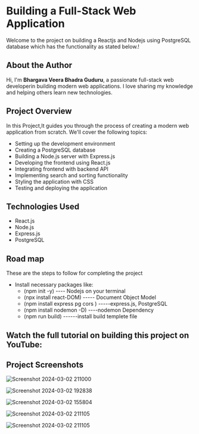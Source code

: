 <h1>Building a Full-Stack Web Application</h1>
 <p>Welcome to the project on building a Reactjs and Nodejs using PostgreSQL database which has the functionality as stated below.!</p> 
  <h2>About the Author</h2>
   <p>Hi, I'm <b> Bhargava Veera Bhadra Guduru</b>, a passionate full-stack web developerin building modern web applications. I love sharing my knowledge and helping others learn new technologies.</p>
  <h2>Project Overview</h2>
  <p>In this Project,It guides you through the process of creating a modern web application from scratch. We'll cover the following topics:</p>
    <ul>
      <li>Setting up the development environment</li>
      <li>Creating a PostgreSQL database</li>
      <li>Building a Node.js server with Express.js</li>
      <li>Developing the frontend using React.js</li>
      <li>Integrating frontend with backend API</li>
      <li>Implementing search and sorting functionality</li>
      <li>Styling the application with CSS</li>
      <li>Testing and deploying the application</li>
    </ul>
  <h2>Technologies Used</h2>
    <ul>
      <li>React.js</li>
      <li>Node.js</li>
      <li>Express.js</li>
      <li>PostgreSQL</li>
      <!-- Add other technologies used -->
    </ul>
    <h2>Road map</h2>
    <p> These are the steps to follow for completing the project</p>
    <ul>
     <li>Install necessary packages like: 
        <ul>
         <li>(npm init -y) ---- Nodejs on your terminal</li>
         <li> (npx install react-DOM) ----- Document Object Model </li>
         <li> (npm install express pg cors ) -----express.js, PostgreSQL </li>
         <li> (npm install nodemon -D) ----nodemon Dependency </li>
         <li> (npm run build) ------install build templete file
        </ul>
     </li>
    </ul>
    <h2>Watch the full tutorial on building this project on YouTube:</h2>
    <h2>Project Screenshots</h2>

![Screenshot 2024-03-02 211000](https://github.com/Bhargava-design/Task/assets/84629488/7f8fef91-52be-4385-a4e1-2f6efe7770b3)

![Screenshot 2024-03-02 192838](https://github.com/Bhargava-design/Task/assets/84629488/e39095fc-45d4-4c53-b655-3f940cf4bd67)
   
![Screenshot 2024-03-02 155804](https://github.com/Bhargava-design/Task/assets/84629488/3e36033c-c32d-449d-952b-68e680a87979)

![Screenshot 2024-03-02 211105](https://github.com/Bhargava-design/Task/assets/84629488/55b9238c-1421-423c-8759-cdbf25ae9109)

![Screenshot 2024-03-02 211105](https://github.com/Bhargava-design/Task/assets/84629488/7dcf49c7-6aa2-4547-9455-0f715d97986b)




